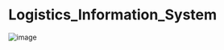 # Logistics_Information_System
![image](https://github.com/EvtoButcher/Logistics_Information_System/assets/52111046/01211eb9-ec69-4725-9b5f-1cd9eba91fb2)

